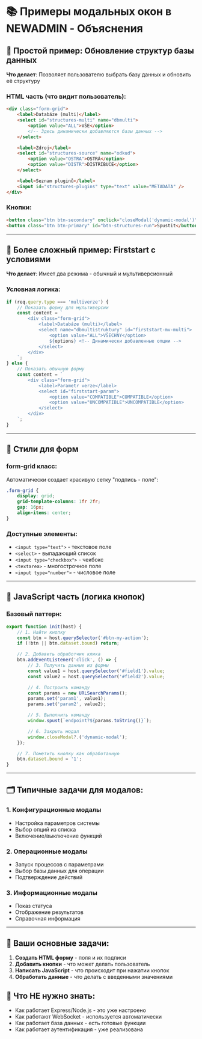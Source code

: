 # 📚 Примеры модальных окон в NEWADMIN - Объяснения

## 🎯 Простой пример: Обновление структур базы данных

**Что делает**: Позволяет пользователю выбрать базу данных и обновить её структуру

### HTML часть (что видит пользователь):
```html
<div class="form-grid">
    <label>Databáze (multi)</label>
    <select id="structures-multi" name="dbmulti">
        <option value="ALL">VŠE</option>
        <!-- Здесь динамически добавляются базы данных -->
    </select>

    <label>Zdroj</label>
    <select id="structures-source" name="odkud">
        <option value="OSTRA">OSTRÁ</option>
        <option value="DISTR">DISTRIBUCE</option>
    </select>

    <label>Seznam pluginů</label>
    <input id="structures-plugins" type="text" value="METADATA" />
</div>
```

### Кнопки:
```html
<button class="btn btn-secondary" onclick="closeModal('dynamic-modal')">Zrušit</button>
<button class="btn btn-primary" id="btn-structures-run">Spustit</button>
```

---

## 🚀 Более сложный пример: Firststart с условиями

**Что делает**: Имеет два режима - обычный и мультиверсионный

### Условная логика:
```javascript
if (req.query.type === 'multiverze') {
    // Показать форму для мультиверсии
    const content = `
        <div class="form-grid">
            <label>Databáze (multi)</label>
            <select name="dbmultistruktury" id="firststart-mv-multi">
                <option value="ALL">VŠECHNY</option>
                ${options} <!-- Динамически добавленные опции -->
            </select>
        </div>
    `;
} else {
    // Показать обычную форму
    const content = `
        <div class="form-grid">
            <label>Parametr verze</label>
            <select id="firststart-param">
                <option value="COMPATIBLE">COMPATIBLE</option>
                <option value="UNCOMPATIBLE">UNCOMPATIBLE</option>
            </select>
        </div>
    `;
}
```

---

## 🎨 Стили для форм

### form-grid класс:
Автоматически создает красивую сетку "подпись - поле":

```css
.form-grid {
    display: grid;
    grid-template-columns: 1fr 2fr;
    gap: 16px;
    align-items: center;
}
```

### Доступные элементы:
- `<input type="text">` - текстовое поле
- `<select>` - выпадающий список
- `<input type="checkbox">` - чекбокс
- `<textarea>` - многострочное поле
- `<input type="number">` - числовое поле

---

## 🔧 JavaScript часть (логика кнопок)

### Базовый паттерн:
```javascript
export function init(host) {
    // 1. Найти кнопку
    const btn = host.querySelector('#btn-my-action');
    if (!btn || btn.dataset.bound) return;

    // 2. Добавить обработчик клика
    btn.addEventListener('click', () => {
        // 3. Получить данные из формы
        const value1 = host.querySelector('#field1').value;
        const value2 = host.querySelector('#field2').value;

        // 4. Построить команду
        const params = new URLSearchParams();
        params.set('param1', value1);
        params.set('param2', value2);

        // 5. Выполнить команду
        window.spust(`endpoint?${params.toString()}`);

        // 6. Закрыть модал
        window.closeModal?.('dynamic-modal');
    });

    // 7. Пометить кнопку как обработанную
    btn.dataset.bound = '1';
}
```

---

## 🗂️ Типичные задачи для модалов:

### 1. **Конфигурационные модалы**
- Настройка параметров системы
- Выбор опций из списка
- Включение/выключение функций

### 2. **Операционные модалы**
- Запуск процессов с параметрами
- Выбор базы данных для операции
- Подтверждение действий

### 3. **Информационные модалы**
- Показ статуса
- Отображение результатов
- Справочная информация

---

## 🎯 Ваши основные задачи:

1. **Создать HTML форму** - поля и их подписи
2. **Добавить кнопки** - что может делать пользователь
3. **Написать JavaScript** - что происходит при нажатии кнопок
4. **Обработать данные** - что делать с введенными значениями

## 🚫 Что НЕ нужно знать:

- Как работает Express/Node.js - это уже настроено
- Как работают WebSocket - используется автоматически
- Как работает база данных - есть готовые функции
- Как работает аутентификация - уже реализована
